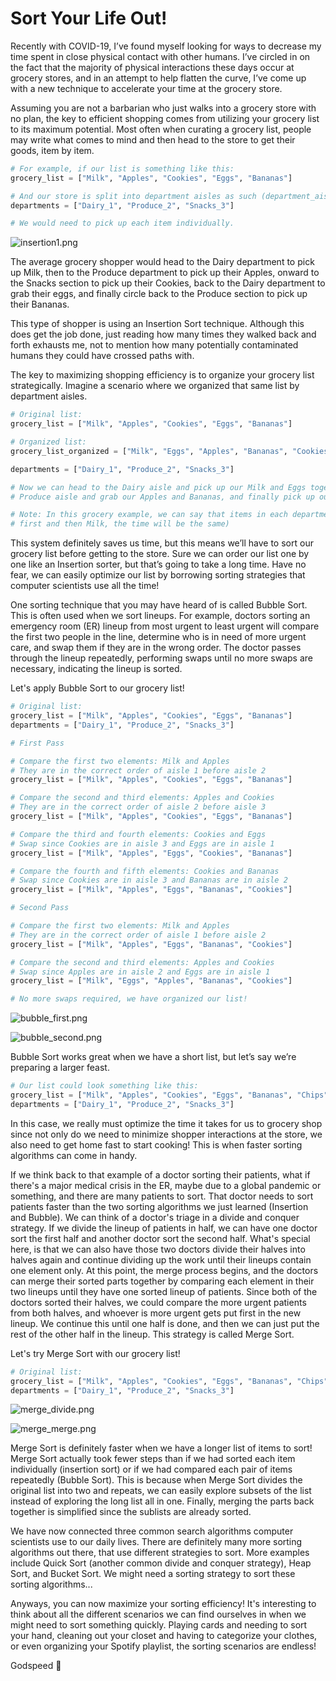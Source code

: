 # Sort Your Life Out!

Recently with COVID-19, I’ve found myself looking for ways to decrease my time spent in close physical contact with other humans. I’ve circled in on the fact that the majority of physical interactions these days occur at grocery stores, and in an attempt to help flatten the curve, I’ve come up with a new technique to accelerate your time at the grocery store.

Assuming you are not a barbarian who just walks into a grocery store with no plan, the key to efficient shopping comes from utilizing your grocery list to its maximum potential. Most often when curating a grocery list, people may write what comes to mind and then head to the store to get their goods, item by item.


```python
# For example, if our list is something like this:
grocery_list = ["Milk", "Apples", "Cookies", "Eggs", "Bananas"]

# And our store is split into department aisles as such (department_aisleNumber):
departments = ["Dairy_1", "Produce_2", "Snacks_3"]

# We would need to pick up each item individually.
```

![insertion1.png](imgs/insertion1.png)

The average grocery shopper would head to the Dairy department to pick up Milk, then to the Produce department to pick up their Apples, onward to the Snacks section to pick up their Cookies, back to the Dairy department to grab their eggs, and finally circle back to the Produce section to pick up their Bananas. 

This type of shopper is using an Insertion Sort technique. Although this does get the job done, just reading how many times they walked back and forth exhausts me, not to mention how many potentially contaminated humans they could have crossed paths with.

The key to maximizing shopping efficiency is to organize your grocery list strategically. Imagine a scenario where we organized that same list by department aisles.


```python
# Original list:
grocery_list = ["Milk", "Apples", "Cookies", "Eggs", "Bananas"]

# Organized list:
grocery_list_organized = ["Milk", "Eggs", "Apples", "Bananas", "Cookies"]

departments = ["Dairy_1", "Produce_2", "Snacks_3"]

# Now we can head to the Dairy aisle and pick up our Milk and Eggs together, head to the 
# Produce aisle and grab our Apples and Bananas, and finally pick up our Cookies in the Snacks section.

# Note: In this grocery example, we can say that items in each department can be interchangeable (i.e. You can pick up Milk first and then Eggs, or Eggs 
# first and then Milk, the time will be the same)
```

This system definitely saves us time, but this means we’ll have to sort our grocery list before getting to the store. Sure we can order our list one by one like an Insertion sorter, but that’s going to take a long time. Have no fear, we can easily optimize our list by borrowing sorting strategies that computer scientists use all the time!

One sorting technique that you may have heard of is called Bubble Sort. This is often used when we sort lineups. For example, doctors sorting an emergency room (ER) lineup from most urgent to least urgent will compare the first two people in the line, determine who is in need of more urgent care, and swap them if they are in the wrong order. The doctor passes through the lineup repeatedly, performing swaps until no more swaps are necessary, indicating the lineup is sorted.

Let's apply Bubble Sort to our grocery list!


```python
# Original list:
grocery_list = ["Milk", "Apples", "Cookies", "Eggs", "Bananas"]
departments = ["Dairy_1", "Produce_2", "Snacks_3"]

# First Pass

# Compare the first two elements: Milk and Apples
# They are in the correct order of aisle 1 before aisle 2
grocery_list = ["Milk", "Apples", "Cookies", "Eggs", "Bananas"]

# Compare the second and third elements: Apples and Cookies
# They are in the correct order of aisle 2 before aisle 3
grocery_list = ["Milk", "Apples", "Cookies", "Eggs", "Bananas"]

# Compare the third and fourth elements: Cookies and Eggs
# Swap since Cookies are in aisle 3 and Eggs are in aisle 1
grocery_list = ["Milk", "Apples", "Eggs", "Cookies", "Bananas"]

# Compare the fourth and fifth elements: Cookies and Bananas
# Swap since Cookies are in aisle 3 and Bananas are in aisle 2
grocery_list = ["Milk", "Apples", "Eggs", "Bananas", "Cookies"]

# Second Pass

# Compare the first two elements: Milk and Apples
# They are in the correct order of aisle 1 before aisle 2
grocery_list = ["Milk", "Apples", "Eggs", "Bananas", "Cookies"]

# Compare the second and third elements: Apples and Cookies
# Swap since Apples are in aisle 2 and Eggs are in aisle 1
grocery_list = ["Milk", "Eggs", "Apples", "Bananas", "Cookies"]

# No more swaps required, we have organized our list!
```

![bubble_first.png](imgs/bubble_first.png)

![bubble_second.png](imgs/bubble_second.png)

Bubble Sort works great when we have a short list, but let’s say we’re preparing a larger feast. 


```python
# Our list could look something like this:
grocery_list = ["Milk", "Apples", "Cookies", "Eggs", "Bananas", "Chips", "Celery", "Yogurt"]
departments = ["Dairy_1", "Produce_2", "Snacks_3"]
```

In this case, we really must optimize the time it takes for us to grocery shop since not only do we need to minimize shopper interactions at the store, we also need to get home fast to start cooking! This is when faster sorting algorithms can come in handy.

If we think back to that example of a doctor sorting their patients, what if there's a major medical crisis in the ER, maybe due to a global pandemic or something, and there are many patients to sort. That doctor needs to sort patients faster than the two sorting algorithms we just learned (Insertion and Bubble). We can think of a doctor's triage in a divide and conquer strategy. If we divide the lineup of patients in half, we can have one doctor sort the first half and another doctor sort the second half. What's special here, is that we can also have those two doctors divide their halves into halves again and continue dividing up the work until their lineups contain one element only. At this point, the merge process begins, and the doctors can merge their sorted parts together by comparing each element in their two lineups until they have one sorted lineup of patients. Since both of the doctors sorted their halves, we could compare the more urgent patients from both halves, and whoever is more urgent gets put first in the new lineup. We continue this until one half is done, and then we can just put the rest of the other half in the lineup. This strategy is called Merge Sort.

Let's try Merge Sort with our grocery list!


```python
# Original list:
grocery_list = ["Milk", "Apples", "Cookies", "Eggs", "Bananas", "Chips", "Celery", "Yogurt"]
departments = ["Dairy_1", "Produce_2", "Snacks_3"]
```

![merge_divide.png](imgs/merge_divide.png)

![merge_merge.png](imgs/merge_merge.png)

Merge Sort is definitely faster when we have a longer list of items to sort! Merge Sort actually took fewer steps than if we had sorted each item individually (insertion sort) or if we had compared each pair of items repeatedly (Bubble Sort). This is because when Merge Sort divides the original list into two and repeats, we can easily explore subsets of the list instead of exploring the long list all in one. Finally, merging the parts back together is simplified since the sublists are already sorted.

We have now connected three common search algorithms computer scientists use to our daily lives. There are definitely many more sorting algorithms out there, that use different strategies to sort. More examples include Quick Sort (another common divide and conquer strategy), Heap Sort, and Bucket Sort. We might need a sorting strategy to sort these sorting algorithms...

Anyways, you can now maximize your sorting efficiency! It's interesting to think about all the different scenarios we can find ourselves in when we might need to sort something quickly. Playing cards and needing to sort your hand, cleaning out your closet and having to categorize your clothes, or even organizing your Spotify playlist, the sorting scenarios are endless! 

Godspeed 🚀 
